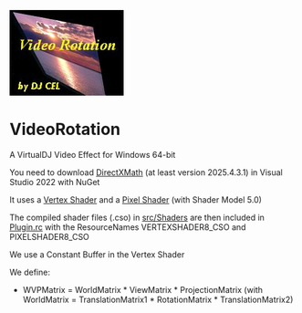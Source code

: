 ![logo](https://github.com/djcel/VirtualDJ-VideoRotation-Win64/blob/main/VideoRotation.JPG?raw=true "")
# VideoRotation
A VirtualDJ Video Effect for Windows 64-bit

You need to download [DirectXMath](https://github.com/Microsoft/DirectXMath) (at least version 2025.4.3.1) in Visual Studio 2022 with NuGet 

It uses a [Vertex Shader](https://github.com/DJCEL/VirtualDJ-VideoRotation-Win64/blob/main/src/Shaders/VertexShader.hlsl) and a [Pixel Shader](https://github.com/DJCEL/VirtualDJ-VideoRotation-Win64/blob/main/src/Shaders/PixelShader.hlsl) (with Shader Model 5.0)

The compiled shader files (.cso) in [src/Shaders](https://github.com/DJCEL/VirtualDJ-VideoRotation-Win64/tree/main/src/Shaders) are then included in [Plugin.rc](https://github.com/DJCEL/VirtualDJ-VideoRotation-Win64/blob/main/src/Plugin.rc) with the ResourceNames VERTEXSHADER8_CSO and PIXELSHADER8_CSO

We use a Constant Buffer in the Vertex Shader 

We define:
- WVPMatrix = WorldMatrix * ViewMatrix * ProjectionMatrix (with WorldMatrix = TranslationMatrix1 * RotationMatrix * TranslationMatrix2)
